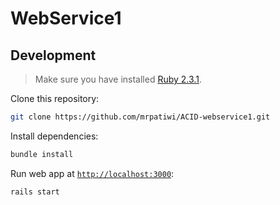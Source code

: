 # WebService1

## Development

> Make sure you have installed [Ruby 2.3.1](https://www.ruby-lang.org/es/downloads/).

Clone this repository:

```sh
git clone https://github.com/mrpatiwi/ACID-webservice1.git
```

Install dependencies:

```sh
bundle install
```

Run web app at [`http://localhost:3000`](http://localhost:3000):

```sh
rails start
```
